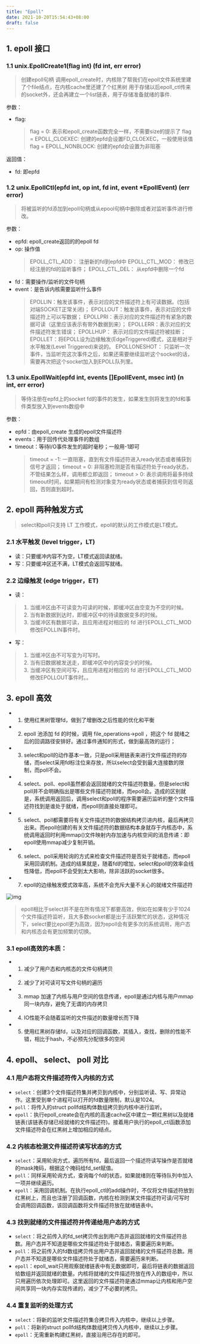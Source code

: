 ```yaml
---
title: "Epoll"
date: 2021-10-20T15:54:43+08:00
draft: false
---
```


## 1. epoll 接口

### 1.1 unix.EpollCreate1(flag int) (fd int, err error)
> 创建epoll句柄 
> 调用epoll_create时，内核除了帮我们在epoll文件系统里建了个file结点，在内核cache里还建了个红黑树 用于存储以后epoll_ctl传来的socket外，还会再建立一个list链表，用于存储准备就绪的事件.

参数：
- flag: 
	> flag = 0:  表示和epoll_create函数完全一样，不需要size的提示了
	> flag = EPOLL_CLOEXEC: 创建的epfd会设置FD_CLOEXEC，一般使用该值
	> flag = EPOLL_NONBLOCK: 创建的epfd会设置为非阻塞

返回值：
- fd: 即epfd

### 1.2 unix.EpollCtl(epfd int, op int, fd int, event *EpollEvent) (err error)
> 将被监听的fd添加到epoll句柄或从epool句柄中删除或者对监听事件进行修改。 

参数：
- epfd: epoll_create返回的的epoll fd
- op: 操作值
	> EPOLL_CTL_ADD： 注册新的fd到epfd中
	> EPOLL_CTL_MOD： 修改已经注册的fd的监听事件；
	> EPOLL_CTL_DEL： 从epfd中删除一个fd
- fd：需要操作/监听的文件句柄 
- event：是告诉内核需要监听什么事件
	> EPOLLIN：触发该事件，表示对应的文件描述符上有可读数据。(包括对端SOCKET正常关闭)； 
	> EPOLLOUT：触发该事件，表示对应的文件描述符上可以写数据； 
	> EPOLLPRI：表示对应的文件描述符有紧急的数据可读（这里应该表示有带外数据到来）； 
	> EPOLLERR：表示对应的文件描述符发生错误； 
	> EPOLLHUP： 表示对应的文件描述符被挂断； 
	> EPOLLET：将EPOLL设为边缘触发(EdgeTriggered)模式，这是相对于水平触发(Level Triggered)来说的。 
	> EPOLLONESHOT： 只监听一次事件，当监听完这次事件之后，如果还需要继续监听这个socket的话，需要再次把这个socket加入到EPOLL队列里。  

### 1.3 unix.EpollWait(epfd int, events []EpollEvent, msec int) (n int, err error) 
> 等侍注册在epfd上的socket fd的事件的发生，如果发生则将发生的fd和事件类型放入到events数组中

参数： 
- epfd：由epoll_create 生成的epoll文件描述符 
- events：用于回传代处理事件的数组 
- timeout：等待I/O事件发生的超时毫秒；一般用-1即可
	> timeout = -1: 一直阻塞，直到有文件描述符进入ready状态或者捕获到信号才返回；
	> timeout = 0: 非阻塞检测是否有描述符处于ready状态，不管结果怎么样，调用都立即返回；
	> timeout > 0: 表示调用将最多持续timeout时间，如果期间有检测对象变为ready状态或者捕获到信号则返回，否则直到超时。

## 2. epoll 两种触发方式

> select和poll只支持 LT 工作模式，epoll的默认的工作模式是LT模式。

### 2.1 水平触发 (level trigger，LT)

- 读：只要缓冲内容不为空，LT模式返回读就绪。
- 写：只要缓冲区还不满，LT模式会返回写就绪。

### 2.2 边缘触发 (edge trigger，ET)

- 读：
> 1. 当缓冲区由不可读变为可读的时候，即缓冲区由空变为不空的时候。
> 2. 当有新数据到达时，即缓冲区中的待读数据变多的时候。
> 3. 当缓冲区有数据可读，且应用进程对相应的 fd 进行EPOLL_CTL_MOD 修改EPOLLIN事件时。

- 写：
> 1. 当缓冲区由不可写变为可写时。
> 2. 当有旧数据被发送走，即缓冲区中的内容变少的时候。
> 3. 当缓冲区有空间可写，且应用进程对相应的 fd 进行EPOLL_CTL_MOD 修改EPOLLOUT事件时。。


## 3. epoll 高效

- 1. 使用红黑树管理fd，做到了增删改之后性能的优化和平衡
- 2. epoll 池添加 fd 的时候，调用 file_operations->poll ，把这个 fd 就绪之后的回调路径安排好。通过事件通知的形式，做到最高效的运行；
- 3. select和poll的动作基本一致，只是poll采用链表来进行文件描述符的存储，而select采用fd标注位来存放，所以select会受到最大连接数的限制，而poll不会。
- 4. select、poll、epoll虽然都会返回就绪的文件描述符数量。但是select和poll并不会明确指出是哪些文件描述符就绪，而epoll会。造成的区别就是，系统调用返回后，调用select和poll的程序需要遍历监听的整个文件描述符找到是谁处于就绪，而epoll则直接处理即可。
- 5. select、poll都需要将有关文件描述符的数据结构拷贝进内核，最后再拷贝出来。而epoll创建的有关文件描述符的数据结构本身就存于内核态中，系统调用返回时利用mmap()文件映射内存加速与内核空间的消息传递：即epoll使用mmap减少复制开销。
- 6. select、poll采用轮询的方式来检查文件描述符是否处于就绪态，而epoll采用回调机制。造成的结果就是，随着fd的增加，select和poll的效率会线性降低，而epoll不会受到太大影响，除非活跃的socket很多。
- 7. epoll的边缘触发模式效率高，系统不会充斥大量不关心的就绪文件描述符

![img](/images/Linux/epoll池.png)
> epoll相比于select并不是在所有情况下都要高效，例如在如果有少于1024个文件描述符监听，且大多数socket都是出于活跃繁忙的状态，这种情况下，select要比epoll更为高效，因为epoll会有更多次的系统调用，用户态和内核态会有更加频繁的切换。

### 3.1 epoll高效的本质：

- 1. 减少了用户态和内核态的文件句柄拷贝
- 2. 减少了对可读可写文件句柄的遍历
- 3. mmap 加速了内核与用户空间的信息传递，epoll是通过内核与用户mmap同一块内存，避免了无谓的内存拷贝
- 4. IO性能不会随着监听的文件描述的数量增长而下降
- 5. 使用红黑树存储fd，以及对应的回调函数，其插入，查找，删除的性能不错，相比于hash，不必预先分配很多的空间

## 4. epoll、 select、 poll 对比

### 4.1 用户态将文件描述符传入内核的方式

- `select`：创建3个文件描述符集并拷贝到内核中，分别监听读、写、异常动作。这里受到单个进程可以打开的fd数量限制，默认是1024。
- `poll`：将传入的struct pollfd结构体数组拷贝到内核中进行监听。
- `epoll`：执行epoll_create会在内核的高速cache区中建立一颗红黑树以及就绪链表(该链表存储已经就绪的文件描述符)。接着用户执行的epoll_ctl函数添加文件描述符会在红黑树上增加相应的结点。

### 4.2 内核态检测文件描述符读写状态的方式

- `select`：采用轮询方式，遍历所有fd，最后返回一个描述符读写操作是否就绪的mask掩码，根据这个掩码给fd_set赋值。
- `poll`：同样采用轮询方式，查询每个fd的状态，如果就绪则在等待队列中加入一项并继续遍历。
- `epoll`：采用回调机制。在执行epoll_ctl的add操作时，不仅将文件描述符放到红黑树上，而且也注册了回调函数，内核在检测到某文件描述符可读/可写时会调用回调函数，该回调函数将文件描述符放在就绪链表中。

### 4.3 找到就绪的文件描述符并传递给用户态的方式

- `select`：将之前传入的fd_set拷贝传出到用户态并返回就绪的文件描述符总数。用户态并不知道是哪些文件描述符处于就绪态，需要遍历来判断。
- `poll`：将之前传入的fd数组拷贝传出用户态并返回就绪的文件描述符总数。用户态并不知道是哪些文件描述符处于就绪态，需要遍历来判断。
- `epoll`：epoll_wait只用观察就绪链表中有无数据即可，最后将链表的数据返回给数组并返回就绪的数量。内核将就绪的文件描述符放在传入的数组中，所以只用遍历依次处理即可。这里返回的文件描述符是通过mmap让内核和用户空间共享同一块内存实现传递的，减少了不必要的拷贝。

### 4.4 重复监听的处理方式

- `select`：将新的监听文件描述符集合拷贝传入内核中，继续以上步骤。
- `poll`：将新的struct pollfd结构体数组拷贝传入内核中，继续以上步骤。
- `epoll`：无需重新构建红黑树，直接沿用已存在的即可。
